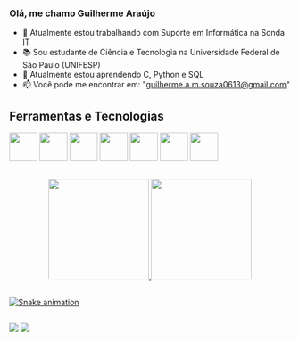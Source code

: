 ### Olá, me chamo Guilherme Araújo

- 🔭 Atualmente estou trabalhando com Suporte em Informática na Sonda IT
- 📚 Sou estudante de Ciência e Tecnologia na Universidade Federal de São Paulo (UNIFESP)
- 🌱 Atualmente estou aprendendo C, Python e SQL
- 📫 Você pode me encontrar em: "guilherme.a.m.souza0613@gmail.com"

## Ferramentas e Tecnologias
<img src="https://cdn.jsdelivr.net/gh/devicons/devicon@latest/icons/python/python-original-wordmark.svg" width="50" height="50"/>   <img src="https://cdn.jsdelivr.net/gh/devicons/devicon@latest/icons/numpy/numpy-original-wordmark.svg" width="50" height="50"/>   <img src="https://cdn.jsdelivr.net/gh/devicons/devicon@latest/icons/pandas/pandas-original-wordmark.svg"  width="50" height="50"/>   <img src="https://cdn.jsdelivr.net/gh/devicons/devicon@latest/icons/matplotlib/matplotlib-original-wordmark.svg" width="50" height="50"/>   <img src="https://cdn.jsdelivr.net/gh/devicons/devicon@latest/icons/scikitlearn/scikitlearn-original.svg"  width="50" height="50"/>   <img src="https://cdn.jsdelivr.net/gh/devicons/devicon@latest/icons/mysql/mysql-plain-wordmark.svg" width="50" height="50"/>   <img loading="lazy" src="https://cdn.jsdelivr.net/gh/devicons/devicon/icons/git/git-original.svg" width="50" height="50"/>
##

<div align="center">
  <a href="https://github.com/Gu1lh3rm3-Arauj0">
  <img height="180em" src="https://github-readme-stats.vercel.app/api?username=Gu1lh3rm3-Arauj0&show_icons=true&theme=dark&include_all_commits=true&count_private=true"/>
  <img height="180em" src="https://github-readme-stats.vercel.app/api/top-langs/?username=Gu1lh3rm3-Arauj0&layout=compact&langs_count=7&theme=dark"/>
</div>
  
  ##
 
![Snake animation](https://github.com/Gu1lh3rm3-Arauj0/Gu1lh3rm3-Arauj0/blob/output/github-contribution-grid-snake.svg)
 
 ##

 <div> 
  <a href = "mailto:guilherme.a.m.souza0613@gmail.com"><img src="https://img.shields.io/badge/-Gmail-%23333?style=for-the-badge&logo=gmail&logoColor=white" target="_blank"></a>
  <a href="https://www.linkedin.com/in/guilherme-a-m-souza/" target="_blank"><img src="https://img.shields.io/badge/-LinkedIn-%230077B5?style=for-the-badge&logo=linkedin&logoColor=white" target="_blank"></a>
  </div>
 
##
